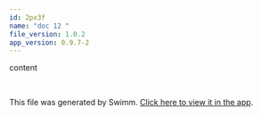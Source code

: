 ```yaml
---
id: 2px3f
name: "doc 12 "
file_version: 1.0.2
app_version: 0.9.7-2
---
```


content

<br/>

This file was generated by Swimm. [Click here to view it in the app](http://localhost:5001/repos/Z2l0aHViJTNBJTNBYXplcm90aGNvcmUtd290bGslM0ElM0FtYW96U3dpbW0=/docs/2px3f).